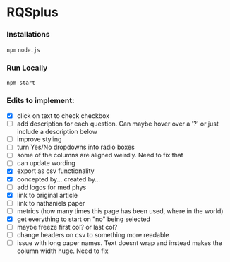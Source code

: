# RQSplus

### Installations

`npm`
`node.js`

### Run Locally

`npm start`

### Edits to implement:

- [x] click on text to check checkbox
- [ ] add description for each question. Can maybe hover over a '?' or just include a description below
- [ ] improve styling
- [ ] turn Yes/No dropdowns into radio boxes
- [ ] some of the columns are aligned weirdly. Need to fix that
- [ ] can update wording
- [x] export as csv functionality
- [x] concepted by... created by...
- [ ] add logos for med phys
- [x] link to original article
- [ ] link to nathaniels paper
- [ ] metrics (how many times this page has been used, where in the world)
- [x] get everything to start on "no" being selected
- [ ] maybe freeze first col? or last col?
- [ ] change headers on csv to something more readable
- [ ] issue with long paper names. Text doesnt wrap and instead makes the column width huge. Need to fix
